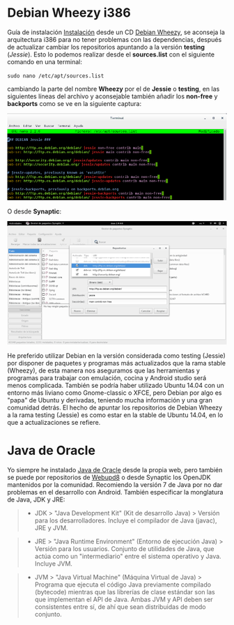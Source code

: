 # Debian Wheezy i386


Guía de instalación [Instalación](https://www.debian.org/releases/stable/i386/) desde un CD [Debian Wheezy](http://cdimage.debian.org/debian-cd/7.8.0/i386/iso-cd/), se aconseja la arquitectura i386 para no tener problemas con las dependencias, después de actualizar cambiar los repositorios apuntando a la versión **testing** (*Jessie*). Esto lo podemos realizar desde el **sources.list** con el siguiente comando en una terminal:

`sudo nano /etc/apt/sources.list`

cambiando la parte del nombre **Wheezy** por el de **Jessie** o **testing**, en las siguientes líneas del archivo y aconsejable también añadir los **non-free** y **backports** como se ve en la siguiente captura:

![Sources.list](https://github.com/Makova/Android-Galicia/blob/master/imagenes/SourceList.png)

O desde **Synaptic**:

![Synaptic](https://github.com/Makova/Android-Galicia/blob/master/imagenes/synaptic.png)

He preferido utilizar Debian en la versión considerada como testing (Jessie) por disponer de paquetes y programas más actualizados que la rama stable (Wheezy), de esta manera nos aseguramos que las herramientas y programas para trabajar con emulación, cocina y Android studio será menos complicada.
También se podría haber utilizado Ubuntu 14.04 con un entorno más liviano como Gnome-classic o XFCE, pero Debian por algo es "papa" de Ubuntu y derivadas, teniendo mucha información y una gran comunidad detrás. El hecho de apuntar los repositorios de Debian Wheezy a la rama testing (Jessie) es como estar en la stable de Ubuntu 14.04, en lo que a actualizaciones se refiere.

# Java de Oracle

Yo siempre he instalado [Java de Oracle](http://www.oracle.com/technetwork/java/javase/downloads/index.html) desde la propia web, pero también se puede por repositorios de [Webupd8](http://www.webupd8.org/2012/01/install-oracle-java-jdk-7-in-ubuntu-via.html) o desde Synaptic los OpenJDK mantenidos por la comunidad.
Recomiendo la versión 7 de Java por no dar problemas en el desarrollo con Android. También especificar la monglatura de Java, JDK y JRE:

>+ JDK > "Java Development Kit" (Kit de desarrollo Java) > Versión para los desarrolladores. Incluye el compilador de Java (javac), JRE y JVM.

>+ JRE > "Java Runtime Environment" (Entorno de ejecución Java) > Versión para los usuarios. Conjunto de utilidades de Java, que actúa como un "intermediario" entre el sistema operativo y Java. Incluye JVM.

>+ JVM > "Java Virtual Machine" (Máquina Virtual de Java) > Programa que ejecuta el código Java previamente compilado (bytecode) mientras que las librerías de clase estándar son las que implementan el API de Java. Ambas JVM y API deben ser consistentes entre sí, de ahí que sean distribuidas de modo conjunto.



